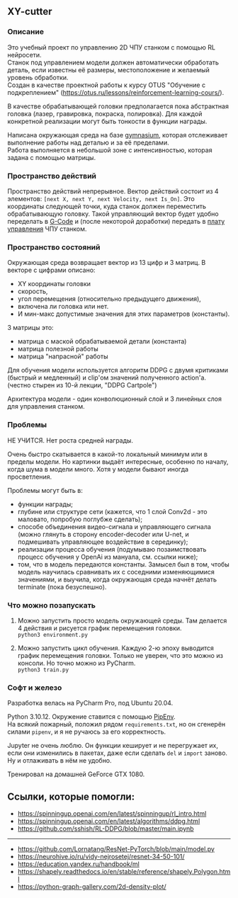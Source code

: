 ## XY-cutter

### Описание

Это учебный проект по управлению 2D ЧПУ станком с помощью RL нейросети.  
Станок под управлением модели должен автоматически обработать деталь, если известны её размеры, местоположение и желаемый уровень обработки.  
Создан в качестве проектной работы к курсу OTUS "Обучение с подкреплением" (https://otus.ru/lessons/reinforcement-learning-cours/). 

В качестве обрабатывающей головки предполагается пока абстрактная головка (лазер, гравировка, покраска, полировка).
Для каждой конкретной реализации могут быть тонкости в функции награды.

Написана окружающая среда на базе [gymnasium](https://gymnasium.farama.org/), 
которая отслеживает выполнение работы над деталью и за её пределами.  
Работа выполняется в небольшой зоне с интенсивностью, которая задана с помощью матрицы.

### Пространство действий

Пространство действий непрерывное. Вектор действий состоит из 4 элементов: 
`[next X, next Y, next Velocity, next Is_On]`.
Это координаты следующей точки, куда станок должен переместить обрабатывающую головку.
Такой управляющий вектор будет удобно переделать в [G-Code](https://ru.wikipedia.org/wiki/G-code) 
и (после некоторой доработки) передать в [плату управления](https://mesaus.com/product/7i95t/) ЧПУ станком.

### Пространство состояний

Окружающая среда возвращает вектор из 13 цифр и 3 матриц.
В векторе с цифрами описано: 
* XY координаты головки
* скорость,
* угол перемещения (относительно предыдущего движения),
* включена ли головка или нет.
* И мин-макс допустимые значения для этих параметров (константы).

3 матрицы это:
* матрица с маской обрабатываемой детали (константа)
* матрица полезной работы
* матрица "напрасной" работы

Для обучения модели используется алгоритм DDPG с двумя критиками (быстрый и медленный) и clip'ом значений полученного action'а. (честно стырен из 10-й лекции, "DDPG Cartpole")

Архитектура модели - один конволюционный слой и 3 линейных слоя для управления станком.

### Проблемы

НЕ УЧИТСЯ. Нет роста средней награды.

Очень быстро скатывается в какой-то локальный минимум или в пределы модели. 
Но картинки выдаёт интересные, особенно по началу, когда шума в модели много. 
Хотя у модели бывают иногда просветления.

Проблемы могут быть в:
* функции награды;
* глубине или структуре сети (кажется, что 1 слой Conv2d - это маловато, попробую поглубже сделать);
* способе объединения видео-сигнала и управляющего сигнала (можно глянуть в сторону encoder-decoder или U-net, и подмешивать управляющее воздействие в серединку);
* реализации процесса обучения (подумываю позаимствовать процесс обучения у OpenAi из мануала, см. ссылки ниже); 
* том, что в модель передаются константы. Замысел был в том, чтобы модель научилась сравнивать их с соседними изменяющимися значениями, и выучила, когда окружающая среда начнёт делать terminate (пока безуспешно). 

### Что можно позапускать

1) Можно запустить просто модель окружающей среды. Там делается 4 действия и рисуется график перемещения головки.  
   `python3 environment.py`

2) Можно запустить цикл обучения. Каждую 2-ю эпоху выводится график перемещения головки. 
   Только не уверен, что это можно из консоли. Но точно можно из PyCharm.  
   `python3 train.py`

### Софт и железо

Разработка велась на PyCharm Pro, под Ubuntu 20.04.

Python 3.10.12.
Окружение ставится с помощью [PipEnv](https://docs.pipenv.org/).   
На всякий пожарный, положил рядом `requirements.txt`, но он сгенерён силами `pipenv`, и я не ручаюсь за его корректность.

Jupyter не очень люблю. 
Он функции кеширует и не перегружает их, если они изменились в пакетах, даже если сделать `del` и `import` заново.   
Ну и отлаживать в нём не удобно.

Тренировал на домашней GeForce GTX 1080. 


## Ссылки, которые помогли:

* https://spinningup.openai.com/en/latest/spinningup/rl_intro.html
* https://spinningup.openai.com/en/latest/algorithms/ddpg.html
* https://github.com/sshish/RL-DDPG/blob/master/main.ipynb

---
* https://github.com/Lornatang/ResNet-PyTorch/blob/main/model.py
* https://neurohive.io/ru/vidy-nejrosetej/resnet-34-50-101/
* https://education.yandex.ru/handbook/ml
* https://shapely.readthedocs.io/en/stable/reference/shapely.Polygon.html
* https://python-graph-gallery.com/2d-density-plot/
